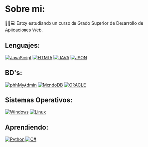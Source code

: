 # Sobre mi:
🧑‍🎓💻 Estoy estudiando un curso de Grado Superior de Desarrollo de Aplicaciones Web.

## Lenguajes:
[![JavaScript](https://img.shields.io/badge/javascript-black?style=for-the-badge&logo=javascript&color=grey)](https://github.com/ericsaza)
[![HTML5](https://img.shields.io/badge/html5-%23E34F26.svg?style=for-the-badge&logo=html5&logoColor=white)](https://github.com/ericsaza)
[![JAVA](https://img.shields.io/badge/JAVA-%23239120.svg?style=for-the-badge&color=orange)](https://www.java.com)
[![JSON](https://img.shields.io/badge/JSON-%23239120.svg?style=for-the-badge&logo=json&color=white&logoColor=blue)](https://github.com/ericsaza)

## BD's:
[![phhMyAdmin](https://img.shields.io/badge/phpMyAdmin-%23E34F26.svg?style=for-the-badge&logo=phpmyadmin&color=black&logoColor=white)](https://www.phpmyadmin.net)
[![MondoDB](https://img.shields.io/badge/mongodb-%23E34F26.svg?style=for-the-badge&logo=mongodb&color=darkgreen&logoColor=white)](https://www.mongodb.com)
[![ORACLE](https://img.shields.io/badge/ORACLE-%23239120.svg?style=for-the-badge&logo=oracle&color=black&logoColor=red)](https://www.oracle.com)

## Sistemas Operativos:
[![Windows](https://img.shields.io/badge/windows-%23239120.svg?style=for-the-badge&logo=windows&color=white&logoColor=blue)](https://www.microsoft.com/es-es/windows)
[![Linux](https://img.shields.io/badge/linux-%23239120.svg?style=for-the-badge&logo=linux&color=orange&logoColor=black)](https://github.com/ericsaza)

## Aprendiendo:
[![Python](https://img.shields.io/badge/python-%23E34F26.svg?style=for-the-badge&logo=python&color=blue&logoColor=yellow)](https://www.python.org)
[![C#](https://img.shields.io/badge/c%23-%23239120.svg?style=for-the-badge&logo=c-sharp&logoColor=white&color=purple)](https://github.com/ericsaza)
<!--

Here are some ideas to get you started:

- 🔭 I’m currently working on ...
- 🌱 I’m currently learning ...
- 👯 I’m looking to collaborate on ...
- 🤔 I’m looking for help with ...
- 💬 Ask me about ...
- 📫 How to reach me: ...
- 😄 Pronouns: ...
- ⚡ Fun fact: ...
-->
